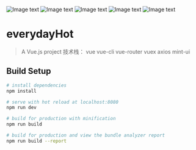 ![Image text](https://raw.githubusercontent.com/seventeen471/vue-everydayHot/master/static/home.PNG)
![Image text](https://raw.githubusercontent.com/seventeen471/vue-everydayHot/master/static/detiles.PNG)
![Image text](https://raw.githubusercontent.com/seventeen471/vue-everydayHot/master/static/menu.PNG)
![Image text](https://raw.githubusercontent.com/seventeen471/vue-everydayHot/master/static/message.PNG)
![Image text](https://raw.githubusercontent.com/seventeen471/vue-everydayHot/master/static/about.PNG)
# everydayHot

> A Vue.js project
技术栈：
vue
vue-cli
vue-router
vuex
axios
mint-ui

## Build Setup

``` bash
# install dependencies
npm install

# serve with hot reload at localhost:8080
npm run dev

# build for production with minification
npm run build

# build for production and view the bundle analyzer report
npm run build --report
```

